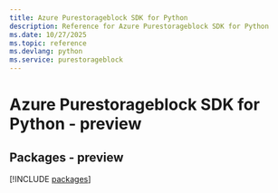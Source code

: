 ```yaml
---
title: Azure Purestorageblock SDK for Python
description: Reference for Azure Purestorageblock SDK for Python
ms.date: 10/27/2025
ms.topic: reference
ms.devlang: python
ms.service: purestorageblock
---
```

# Azure Purestorageblock SDK for Python - preview
## Packages - preview
[!INCLUDE [packages](purestorageblock-index.md)]